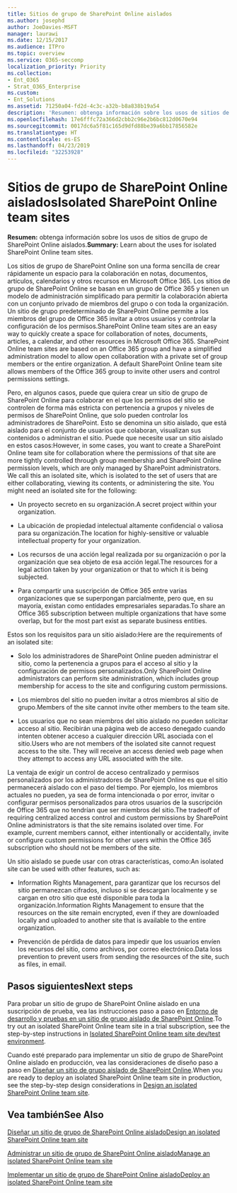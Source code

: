 ```yaml
---
title: Sitios de grupo de SharePoint Online aislados
ms.author: josephd
author: JoeDavies-MSFT
manager: laurawi
ms.date: 12/15/2017
ms.audience: ITPro
ms.topic: overview
ms.service: O365-seccomp
localization_priority: Priority
ms.collection:
- Ent_O365
- Strat_O365_Enterprise
ms.custom:
- Ent_Solutions
ms.assetid: 71250a04-fd2d-4c3c-a32b-b8a838b19a54
description: 'Resumen: obtenga información sobre los usos de sitios de grupo de SharePoint Online aislados.'
ms.openlocfilehash: 17e6fffc72a366d2cbb2c96e2b6bc812d0670e94
ms.sourcegitcommit: 0017dc6a5f81c165d9dfd88be39a6bb17856582e
ms.translationtype: HT
ms.contentlocale: es-ES
ms.lasthandoff: 04/23/2019
ms.locfileid: "32253928"
---
```

# <a name="isolated-sharepoint-online-team-sites"></a><span data-ttu-id="e865f-103">Sitios de grupo de SharePoint Online aislados</span><span class="sxs-lookup"><span data-stu-id="e865f-103">Isolated SharePoint Online team sites</span></span>

 <span data-ttu-id="e865f-104">**Resumen:** obtenga información sobre los usos de sitios de grupo de SharePoint Online aislados.</span><span class="sxs-lookup"><span data-stu-id="e865f-104">**Summary:** Learn about the uses for isolated SharePoint Online team sites.</span></span>
  
<span data-ttu-id="e865f-p101">Los sitios de grupo de SharePoint Online son una forma sencilla de crear rápidamente un espacio para la colaboración en notas, documentos, artículos, calendarios y otros recursos en Microsoft Office 365. Los sitios de grupo de SharePoint Online se basan en un grupo de Office 365 y tienen un modelo de administración simplificado para permitir la colaboración abierta con un conjunto privado de miembros del grupo o con toda la organización. Un sitio de grupo predeterminado de SharePoint Online permite a los miembros del grupo de Office 365 invitar a otros usuarios y controlar la configuración de los permisos.</span><span class="sxs-lookup"><span data-stu-id="e865f-p101">SharePoint Online team sites are an easy way to quickly create a space for collaboration of notes, documents, articles, a calendar, and other resources in Microsoft Office 365. SharePoint Online team sites are based on an Office 365 group and have a simplified administration model to allow open collaboration with a private set of group members or the entire organization. A default SharePoint Online team site allows members of the Office 365 group to invite other users and control permissions settings.</span></span>
  
<span data-ttu-id="e865f-p102">Pero, en algunos casos, puede que quiera crear un sitio de grupo de SharePoint Online para colaborar en el que los permisos del sitio se controlen de forma más estricta con pertenencia a grupos y niveles de permisos de SharePoint Online, que solo pueden controlar los administradores de SharePoint. Esto se denomina un sitio aislado, que está aislado para el conjunto de usuarios que colaboran, visualizan sus contenidos o administran el sitio. Puede que necesite usar un sitio aislado en estos casos:</span><span class="sxs-lookup"><span data-stu-id="e865f-p102">However, in some cases, you want to create a SharePoint Online team site for collaboration where the permissions of that site are more tightly controlled through group membership and SharePoint Online permission levels, which are only managed by SharePoint administrators. We call this an isolated site, which is isolated to the set of users that are either collaborating, viewing its contents, or administering the site. You might need an isolated site for the following:</span></span>
  
- <span data-ttu-id="e865f-111">Un proyecto secreto en su organización.</span><span class="sxs-lookup"><span data-stu-id="e865f-111">A secret project within your organization.</span></span>
    
- <span data-ttu-id="e865f-112">La ubicación de propiedad intelectual altamente confidencial o valiosa para su organización.</span><span class="sxs-lookup"><span data-stu-id="e865f-112">The location for highly-sensitive or valuable intellectual property for your organization.</span></span>
    
- <span data-ttu-id="e865f-113">Los recursos de una acción legal realizada por su organización o por la organización que sea objeto de esa acción legal.</span><span class="sxs-lookup"><span data-stu-id="e865f-113">The resources for a legal action taken by your organization or that to which it is being subjected.</span></span>
    
- <span data-ttu-id="e865f-114">Para compartir una suscripción de Office 365 entre varias organizaciones que se superpongan parcialmente, pero que, en su mayoría, existan como entidades empresariales separadas.</span><span class="sxs-lookup"><span data-stu-id="e865f-114">To share an Office 365 subscription between multiple organizations that have some overlap, but for the most part exist as separate business entities.</span></span>
    
<span data-ttu-id="e865f-115">Estos son los requisitos para un sitio aislado:</span><span class="sxs-lookup"><span data-stu-id="e865f-115">Here are the requirements of an isolated site:</span></span>
  
- <span data-ttu-id="e865f-116">Solo los administradores de SharePoint Online pueden administrar el sitio, como la pertenencia a grupos para el acceso al sitio y la configuración de permisos personalizados.</span><span class="sxs-lookup"><span data-stu-id="e865f-116">Only SharePoint Online administrators can perform site administration, which includes group membership for access to the site and configuring custom permissions.</span></span>
    
- <span data-ttu-id="e865f-117">Los miembros del sitio no pueden invitar a otros miembros al sitio de grupo.</span><span class="sxs-lookup"><span data-stu-id="e865f-117">Members of the site cannot invite other members to the team site.</span></span>
    
- <span data-ttu-id="e865f-p103">Los usuarios que no sean miembros del sitio aislado no pueden solicitar acceso al sitio. Recibirán una página web de acceso denegado cuando intenten obtener acceso a cualquier dirección URL asociada con el sitio.</span><span class="sxs-lookup"><span data-stu-id="e865f-p103">Users who are not members of the isolated site cannot request access to the site. They will receive an access denied web page when they attempt to access any URL associated with the site.</span></span>
    
<span data-ttu-id="e865f-p104">La ventaja de exigir un control de acceso centralizado y permisos personalizados por los administradores de SharePoint Online es que el sitio permanecerá aislado con el paso del tiempo. Por ejemplo, los miembros actuales no pueden, ya sea de forma intencionada o por error, invitar o configurar permisos personalizados para otros usuarios de la suscripción de Office 365 que no tendrían que ser miembros del sitio.</span><span class="sxs-lookup"><span data-stu-id="e865f-p104">The tradeoff of requiring centralized access control and custom permissions by SharePoint Online administrators is that the site remains isolated over time. For example, current members cannot, either intentionally or accidentally, invite or configure custom permissions for other users within the Office 365 subscription who should not be members of the site.</span></span>
  
<span data-ttu-id="e865f-122">Un sitio aislado se puede usar con otras características, como:</span><span class="sxs-lookup"><span data-stu-id="e865f-122">An isolated site can be used with other features, such as:</span></span>
  
- <span data-ttu-id="e865f-123">Information Rights Management, para garantizar que los recursos del sitio permanezcan cifrados, incluso si se descargan localmente y se cargan en otro sitio que esté disponible para toda la organización.</span><span class="sxs-lookup"><span data-stu-id="e865f-123">Information Rights Management to ensure that the resources on the site remain encrypted, even if they are downloaded locally and uploaded to another site that is available to the entire organization.</span></span>
    
- <span data-ttu-id="e865f-124">Prevención de pérdida de datos para impedir que los usuarios envíen los recursos del sitio, como archivos, por correo electrónico.</span><span class="sxs-lookup"><span data-stu-id="e865f-124">Data loss prevention to prevent users from sending the resources of the site, such as files, in email.</span></span>
    
## <a name="next-steps"></a><span data-ttu-id="e865f-125">Pasos siguientes</span><span class="sxs-lookup"><span data-stu-id="e865f-125">Next steps</span></span>

<span data-ttu-id="e865f-126">Para probar un sitio de grupo de SharePoint Online aislado en una suscripción de prueba, vea las instrucciones paso a paso en [Entorno de desarrollo y pruebas en un sitio de grupo aislado de SharePoint Online](isolated-sharepoint-online-team-site-dev-test-environment.md).</span><span class="sxs-lookup"><span data-stu-id="e865f-126">To try out an isolated SharePoint Online team site in a trial subscription, see the step-by-step instructions in [Isolated SharePoint Online team site dev/test environment](isolated-sharepoint-online-team-site-dev-test-environment.md).</span></span>
  
<span data-ttu-id="e865f-127">Cuando esté preparado para implementar un sitio de grupo de SharePoint Online aislado en producción, vea las consideraciones de diseño paso a paso en [Diseñar un sitio de grupo aislado de SharePoint Online](design-an-isolated-sharepoint-online-team-site.md).</span><span class="sxs-lookup"><span data-stu-id="e865f-127">When you are ready to deploy an isolated SharePoint Online team site in production, see the step-by-step design considerations in [Design an isolated SharePoint Online team site](design-an-isolated-sharepoint-online-team-site.md).</span></span>
  
## <a name="see-also"></a><span data-ttu-id="e865f-128">Vea también</span><span class="sxs-lookup"><span data-stu-id="e865f-128">See Also</span></span>

[<span data-ttu-id="e865f-129">Diseñar un sitio de grupo de SharePoint Online aislado</span><span class="sxs-lookup"><span data-stu-id="e865f-129">Design an isolated SharePoint Online team site</span></span>](design-an-isolated-sharepoint-online-team-site.md)
  
[<span data-ttu-id="e865f-130">Administrar un sitio de grupo de SharePoint Online aislado</span><span class="sxs-lookup"><span data-stu-id="e865f-130">Manage an isolated SharePoint Online team site</span></span>](manage-an-isolated-sharepoint-online-team-site.md)

[<span data-ttu-id="e865f-131">Implementar un sitio de grupo de SharePoint Online aislado</span><span class="sxs-lookup"><span data-stu-id="e865f-131">Deploy an isolated SharePoint Online team site</span></span>](deploy-an-isolated-sharepoint-online-team-site.md)


